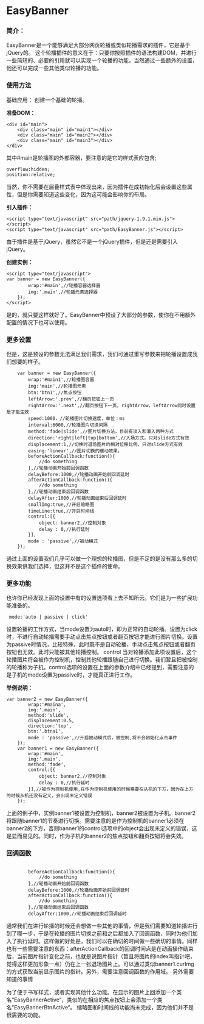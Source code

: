 EasyBanner
=
### 简介：


EasyBanner是一个能够满足大部分网页轮播或类似轮播需求的插件，它是基于jQuery的。
这个轮播插件的意义在于：只要你按照插件的语法构建DOM，并进行一些简短的、必要的引用就可以实现一个轮播的功能，当然通过一些额外的设置，他还可以完成一些其他类似轮播的功能。
### 使用方法

基础应用：
创建一个基础的轮播。

**准备DOM：**
```
<div id="main">
    <div class="main" id="main1"></div>
    <div class="main" id="main2"></div>
    <div class="main" id="main3"></div>
</div>
```
其中#main是轮播图的外部容器，要注意的是它的样式表应包含;
```
overflow:hidden;
position:relative;
```
当然，你不需要在层叠样式表中体现出来，因为插件在成初始化后会设置这些属性，但是你需要知道这些变化，因为这可能会影响你的布局。

**引入插件：**
```
<script type="text/javascript" src="path/jquery-1.9.1.min.js"></script>
<script type="text/javascript" src="path/EasyBanner.js"></script>
```
由于插件是基于jQuery，虽然它不是一个jQuery插件，但是还是需要引入jQuery。

**创建实例：**
```
<script type="text/javascript">
var banner = new EasyBanner({
        wrap:'#main',//轮播容器选择器
        img:'.main',//轮播元素选择器
    });
</script>
```
是的，就只要这样就好了。EasyBanner中预设了大部分的参数，使你在不用额外配置的情况下也可以使用。


### 更多设置

但是，这是预设的参数无法满足我们需求，我们可通过重写参数来把轮播设置成我们想要的样子。
```
    var banner = new EasyBanner({
        wrap:'#main1',//轮播图容器
        img:'main',//轮播图元素
        btn:'btn1',//焦点按钮
        leftArrow:'.prev',//翻页按钮上一页
        rightArrow:'.next',//翻页按钮下一页，rightArrow，leftArrow同时设置是才能生效
        speed:1000，//轮播图片切换速度，单位：ms
        interval:6000,//轮播图片切换间隔
        method:'fade|slide',//图片切换方法，目前有淡入和滑入两种方式
        direction:'right|left|top|bottom',//入场方式，只对slide方式有效
        displacement:1,//切换时退场图片的相对位移比例，只对slide方式有效
        easing:'linear',//图片切换的缓动效果。
        beforeActionCallback:function(){
            //do something
        },//轮播动画开始前回调函数
        delayBefore:1000,//轮播动画开始前回调延时
        afterActionCallback:function(){
            //do something
        },//轮播动画结束后回调函数
        delayAfter:1000,//轮播动画结束后回调延时
        smallImg:true,//开启缩略图
        timeLine:true,//开启时间线
        control:[{
            object: banner2,//控制对象
            delay : 0,//执行延时
        }],
        mode : 'passive',//被动模式
    });
```
通过上面的设置我们几乎可以做一个理想的轮播图，但是不足的是没有那么多的切换效果供我们选择，但这并不是这个插件的使命。


### 更多功能

也许你已经发现上面的设置中有的设置选项看上去不知所云。它们是为一些扩展功能准备的。
```
 mode:'auto | passive | click'
```
设置轮播的工作方式，当mode设置为auto时，即为正常的自动轮播。设置为click时，不进行自动轮播需要手动点击焦点按钮或者翻页按钮才能进行图片切换。设置为passive时情况，比较特殊，此时既不是自动轮播，手动点击焦点按钮或者翻页按钮也无效。此时只能被其他轮播控制。
control
当对轮播添加此项设置后，这个轮播图片将会被作为控制机，控制其他轮播跟随自己进行切换。我们暂且把被控制的轮播称为子机。control选项的设置在上面的参数介绍中已经提到，需要注意的是子机的mode设置为passive时，才能真正进行工作。


**举例说明：**

```
var banner2 = new EasyBanner({
        wrap:'#maina',
        img:'.main',
        method:'slide',
        displacement:0.5,
        direction:'top',
        btn:'.btna1',
        mode : 'passive',//开启被动模式后，被控制,将不会初始化点击事件
    });
    var banner1 = new EasyBanner({
        wrap:'#main',
        img:'.main',
        method:'fade',
        control:[{
            object: banner2,//控制对象
            delay : 0,//执行延时
        }],//被作为控制机使用,在作为控制机使用的时候需要在从机的下方，因为在上方的时候从机还没有定义，会出现未定义错误
    });
```

上面的例子中，实例banner1被设置为控制机，banner2被设置为子机。banner2将跟随banner1的节奏进行切换。需要注意的是作为控制机的banner1必须在banner2的下方，否则banner1的control选项中的object会出现未定义的错误，这是显而易见的。同时，作为子机的banner2的焦点按钮和翻页按钮将会失效。


### 回调函数

```

        beforeActionCallback:function(){
            //do something
        },//轮播动画开始前回调函数
        delayBefore:1000,//轮播动画开始前回调延时
        afterActionCallback:function(){
            //do something
        },//轮播动画结束后回调函数
        delayAfter:1000,//轮播动画结束后回调延时

```

通常我们在进行轮播的时候还会想做一些其他的事情，但是我们需要知道轮播进行到了哪一步，于是在轮播的图片切换之前和之后都加入了回调函数，同时为他们加入了执行延时。这样做的好处是，我们可以在确切的时间做一些确切的事情。同样也有一些需要注意的东西：afterActionCallback的回调时间点是在动画操作结束后，当前图片指针变化之前，也就是说图片指针（暂且将图片的index叫指针吧，觉得这样更加形象一点）仍在上一张退场图片上。可以通过类似banner1.curImg的方式获取当前显示图片的指针。另外，需要注意回调函数的作用域。
另外需要知道的事情

为了便于书写样式，或者实现其他什么功能。在显示的图片上回添加一个类名“EasyBannerActive“，类似的在相应的焦点按钮上会添加一个类名“EasyBannerBtnActive“。
缩略图和时间线的功能尚未完成，因为他们并不是很需要的功能。

